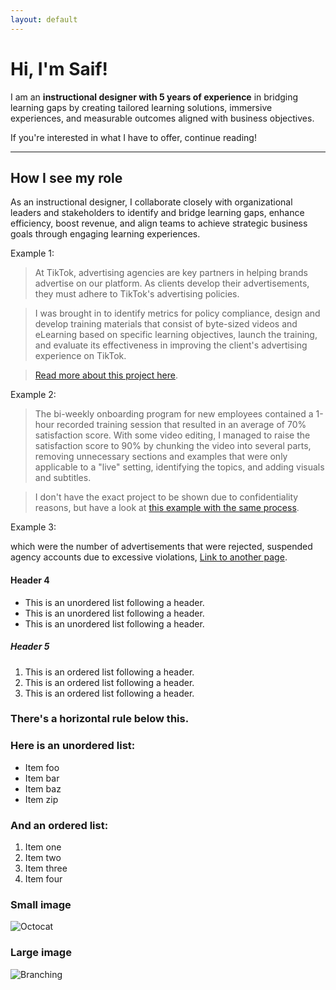 ```yaml
---
layout: default
---
```


# Hi, I'm Saif!
I am an **instructional designer with 5 years of experience** in bridging learning gaps by creating tailored learning solutions, immersive experiences, and measurable outcomes aligned with business objectives.

If you're interested in what I have to offer, continue reading!
* * *

## How I see my role
As an instructional designer, I collaborate closely with organizational leaders and stakeholders to identify and bridge learning gaps, enhance efficiency, boost revenue, and align teams to achieve strategic business goals through engaging learning experiences.

Example 1:
>At TikTok, advertising agencies are key partners in helping brands advertise on our platform. As clients develop their advertisements, they must adhere to TikTok's advertising policies.

>I was brought in to identify metrics for policy compliance, design and develop training materials that consist of byte-sized videos and eLearning based on specific learning objectives, launch the training, and evaluate its effectiveness in improving the client's advertising experience on TikTok.

>[Read more about this project here](./another-page.html).

Example 2:
>The bi-weekly onboarding program for new employees contained a 1-hour recorded training session that resulted in an average of 70% satisfaction score. With some video editing, I managed to raise the satisfaction score to 90% by chunking the video into several parts, removing unnecessary sections and examples that were only applicable to a "live" setting, identifying the topics, and adding visuals and subtitles.

>I don't have the exact project to be shown due to confidentiality reasons, but have a look at [this example with the same process]().

Example 3:
>



which were the number of advertisements that were rejected, suspended agency accounts due to excessive violations, 
[Link to another page](./another-page.html).

#### Header 4

*   This is an unordered list following a header.
*   This is an unordered list following a header.
*   This is an unordered list following a header.

##### Header 5

1.  This is an ordered list following a header.
2.  This is an ordered list following a header.
3.  This is an ordered list following a header.


### There's a horizontal rule below this.



### Here is an unordered list:

*   Item foo
*   Item bar
*   Item baz
*   Item zip

### And an ordered list:

1.  Item one
1.  Item two
1.  Item three
1.  Item four


### Small image

![Octocat](https://github.githubassets.com/images/icons/emoji/octocat.png)

### Large image

![Branching](https://guides.github.com/activities/hello-world/branching.png)

